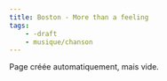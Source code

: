 ```yaml
---
title: Boston - More than a feeling
tags:
    - -draft
    - musique/chanson
---
```


Page créée automatiquement, mais vide.
